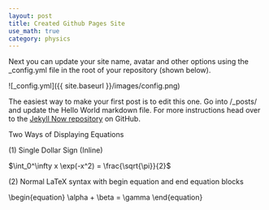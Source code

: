 ```yaml
---
layout: post
title: Created Github Pages Site
use_math: true
category: physics
---
```


Next you can update your site name, avatar and other options using the _config.yml file in the root of your repository (shown below).

![_config.yml]({{ site.baseurl }}/images/config.png)

The easiest way to make your first post is to edit this one. Go into /_posts/ and update the Hello World markdown file. For more instructions head over to the [Jekyll Now repository](https://github.com/barryclark/jekyll-now) on GitHub.

Two Ways of Displaying Equations

(1) Single Dollar Sign (Inline)

  $\int_0^\infty x \exp(-x^2) = \frac{\sqrt{\pi}}{2}$
  
(2) Normal LaTeX syntax with begin equation and end equation blocks

\begin{equation}
  \alpha + \beta = \gamma
\end{equation}

